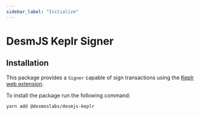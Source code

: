 ```yaml
---
sidebar_label: "Initialize"
---
```


# DesmJS Keplr Signer

## Installation

This package provides a `Signer` capable of sign transactions using the 
[Keplr web extension](https://chrome.google.com/webstore/detail/keplr/dmkamcknogkgcdfhhbddcghachkejeap?hl=en).  

To install the package run the following command:

```shell
yarn add @desmoslabs/desmjs-keplr
```
